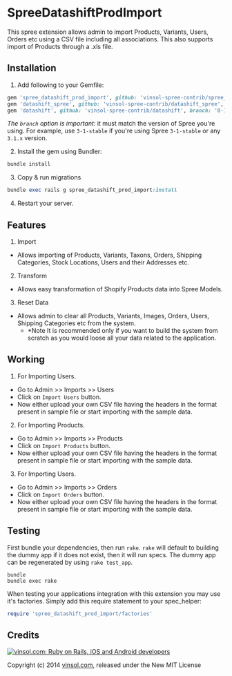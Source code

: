 SpreeDatashiftProdImport
========================

This spree extension allows admin to import Products, Variants, Users, Orders etc using a CSV file including all associations. This also supports import of Products through a .xls file.

Installation
------------

1. Add following to your Gemfile:

  ```ruby
  gem 'spree_datashift_prod_import', github: 'vinsol-spree-contrib/spree_datashift_prod_import', branch: <spree-version-compatible>
  gem 'datashift_spree', github: 'vinsol-spree-contrib/datashift_spree', branch: '3-1-stable'
  gem 'datashift', github: 'vinsol-spree-contrib/datashift', branch: '0-16-stable'
  ```
  *The `branch` option is important:* it must match the version of Spree you're using. For example, use `3-1-stable` if you're using Spree `3-1-stable` or any `3.1.x` version.

2. Install the gem using Bundler:

  ```ruby
  bundle install
  ```

3. Copy & run migrations

  ```ruby
  bundle exec rails g spree_datashift_prod_import:install
  ```

4. Restart your server.

Features
--------

1. Import
  - Allows importing of Products, Variants, Taxons, Orders, Shipping Categories, Stock Locations, Users and their Addresses etc.

2. Transform
  - Allows easy transformation of Shopify Products data into Spree Models.

3. Reset Data
  - Allows admin to clear all Products, Variants, Images, Orders, Users, Shipping Categories etc from the system.
    - *Note It is recommended only if you want to build the system from scratch as you would loose all your data related to the application.

Working
-------

1. For Importing Users.
  - Go to Admin >> Imports >> Users
  - Click on `Import Users` button.
  - Now either upload your own CSV file having the headers in the format present in sample file or start importing with the sample data.

2. For Importing Products.
  - Go to Admin >> Imports >> Products
  - Click on `Import Products` button.
  - Now either upload your own CSV file having the headers in the format present in sample file or start importing with the sample data.

3. For Importing Users.
  - Go to Admin >> Imports >> Orders
  - Click on `Import Orders` button.
  - Now either upload your own CSV file having the headers in the format present in sample file or start importing with the sample data.

Testing
-------

First bundle your dependencies, then run `rake`. `rake` will default to building the dummy app if it does not exist, then it will run specs. The dummy app can be regenerated by using `rake test_app`.

```shell
bundle
bundle exec rake
```

When testing your applications integration with this extension you may use it's factories.
Simply add this require statement to your spec_helper:

```ruby
require 'spree_datashift_prod_import/factories'
```

Credits
-------

[![vinsol.com: Ruby on Rails, iOS and Android developers](http://vinsol.com/vin_logo.png "Ruby on Rails, iOS and Android developers")](http://vinsol.com)

Copyright (c) 2014 [vinsol.com](http://vinsol.com "Ruby on Rails, iOS and Android developers"), released under the New MIT License
